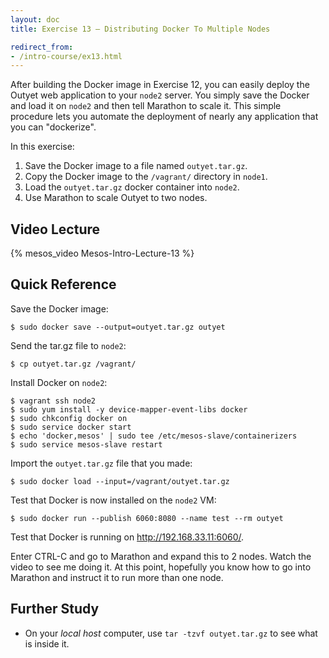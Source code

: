 ```yaml
---
layout: doc
title: Exercise 13 – Distributing Docker To Multiple Nodes

redirect_from:
- /intro-course/ex13.html
---
```


After building the Docker image in Exercise 12, you can easily deploy the Outyet web application to your ``node2`` server.
You simply save the Docker and load it on ``node2`` and then tell Marathon to scale it.  This simple procedure lets you automate the deployment
of nearly any application that you can "dockerize".

In this exercise:

1. Save the Docker image to a file named ``outyet.tar.gz``.
2. Copy the Docker image to the ``/vagrant/`` directory in ``node1``.
3. Load the ``outyet.tar.gz`` docker container into ``node2``.
4. Use Marathon to scale Outyet to two nodes.


Video Lecture
-------------

{% mesos_video Mesos-Intro-Lecture-13 %}


Quick Reference
---------------

Save the Docker image:

```
$ sudo docker save --output=outyet.tar.gz outyet
```

Send the tar.gz file to ``node2``:

```
$ cp outyet.tar.gz /vagrant/
```

Install Docker on ``node2``:

```
$ vagrant ssh node2
$ sudo yum install -y device-mapper-event-libs docker
$ sudo chkconfig docker on
$ sudo service docker start
$ echo 'docker,mesos' | sudo tee /etc/mesos-slave/containerizers
$ sudo service mesos-slave restart
```

Import the ``outyet.tar.gz`` file that you made:

```
$ sudo docker load --input=/vagrant/outyet.tar.gz
```

Test that Docker is now installed on the ``node2`` VM:

```
$ sudo docker run --publish 6060:8080 --name test --rm outyet
```

Test that Docker is running on http://192.168.33.11:6060/.

Enter CTRL-C and go to Marathon and expand this to 2 nodes.  Watch the video to
see me doing it. At this point, hopefully you know how to go into Marathon and
instruct it to run more than one node.

Further Study
-------------

* On your *local host* computer, use ``tar -tzvf outyet.tar.gz`` to see what is inside it.

